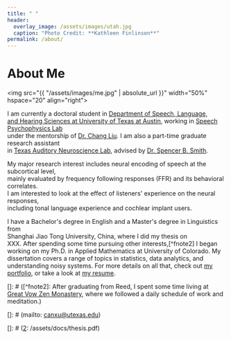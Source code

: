 ```yaml
---
title: " "
header:
  overlay_image: /assets/images/utah.jpg
  caption: "Photo Credit: **Kathleen Finlinson**"
permalink: /about/
---
```


# About Me

<img src="{{ "/assets/images/me.jpg" | absolute_url }}"
width="50%" hspace="20" align="right">

I am currently a doctoral student in [Department of Speech, Language,   
and Hearing Sciences at University of Texas at Austin][1], working in [Speech Psychophysics Lab][2]  
under the mentorship of [Dr. Chang Liu][3]. I am also a part-time graduate research assistant  
in [Texas Auditory Neuroscience Lab][4], advised by [Dr. Spencer B. Smith][5].

My major research interest includes neural encoding of speech at the subcortical level,  
mainly evaluated by frequency following responses (FFR) and its behavioral correlates.  
I am interested to look at the effect of listeners' experience on the neural responses,  
including tonal language experience and cochlear implant users.

I have a Bachelor's degree in English and a Master's degree in Linguistics from  
Shanghai Jiao Tong University, China, where I did my thesis on  
XXX. After spending some time pursuing other interests,[^fnote2] I began working on my
Ph.D. in Applied Mathematics at University of Colorado. My dissertation covers a
range of topics in statistics, data analytics, and understanding noisy
systems. For more details on all that, check out [my portfolio](/portfolio/), or
take a look at [my resume][4]. 


[]: # ([^fnote2]: After graduating from Reed, I spent some time living at
	[Great Vow Zen Monastery][3], where we followed a daily schedule of work and
	meditation.)
  
[1]: https://slhs.utexas.edu

[2]: https://slhs.utexas.edu/research/speech-psychophysics-lab

[3]: https://slhs.utexas.edu/faculty/chang-liu

[4]: https://slhs.utexas.edu/research/texas-auditory-neuroscience-lab

[5]: https://slhs.utexas.edu/faculty/spencer-b-smith

[]: # (mailto: canxu@utexas.edu)

[]: # ([2]: /assets/docs/thesis.pdf)

